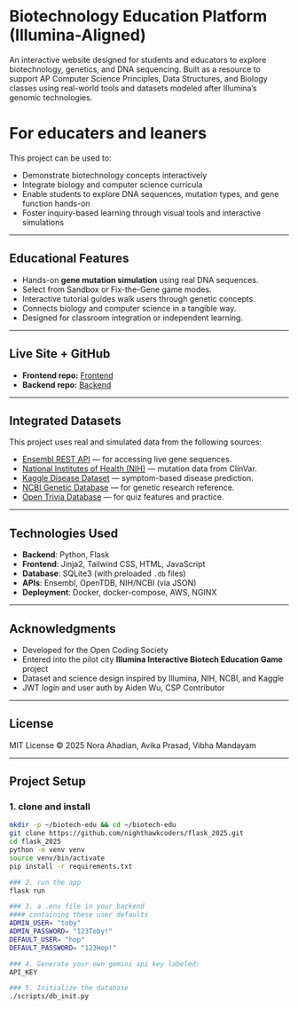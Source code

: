 # Biotechnology Education Platform (Illumina-Aligned)

An interactive website designed for students and educators to explore biotechnology, genetics, and DNA sequencing. Built as a resource to support AP Computer Science Principles, Data Structures, and Biology classes using real-world tools and datasets modeled after Illumina’s genomic technologies.

# For educaters and leaners

This project can be used to:
- Demonstrate biotechnology concepts interactively
- Integrate biology and computer science curricula
- Enable students to explore DNA sequences, mutation types, and gene function hands-on
- Foster inquiry-based learning through visual tools and interactive simulations

---

## Educational Features

- Hands-on **gene mutation simulation** using real DNA sequences.
- Select from Sandbox or Fix-the-Gene game modes.
- Interactive tutorial guides walk users through genetic concepts.
- Connects biology and computer science in a tangible way.
- Designed for classroom integration or independent learning.

---

## Live Site + GitHub

- **Frontend repo:** [Frontend](avikaprasad22.github.io/genescope/)
- **Backend repo:** [Backend](avikaprasad22.github.io/genescope_backend)

---

## Integrated Datasets

This project uses real and simulated data from the following sources:

- [Ensembl REST API](https://rest.ensembl.org) — for accessing live gene sequences.
- [National Institutes of Health (NIH)](https://www.ncbi.nlm.nih.gov/clinvar/) — mutation data from ClinVar.
- [Kaggle Disease Dataset](https://www.kaggle.com/datasets/itachi9604/disease-symptom-description-dataset) — symptom-based disease prediction.
- [NCBI Genetic Database](https://www.ncbi.nlm.nih.gov/) — for genetic research reference.
- [Open Trivia Database](https://opentdb.com/) — for quiz features and practice.

---

## Technologies Used

- **Backend**: Python, Flask
- **Frontend**: Jinja2, Tailwind CSS, HTML, JavaScript
- **Database**: SQLite3 (with preloaded `.db` files)
- **APIs**: Ensembl, OpenTDB, NIH/NCBI (via JSON)
- **Deployment**: Docker, docker-compose, AWS, NGINX

---

## Acknowledgments

- Developed for the Open Coding Society
- Entered into the pilot city **Illumina Interactive Biotech Education Game** project
- Dataset and science design inspired by Illumina, NIH, NCBI, and Kaggle
- JWT login and user auth by Aiden Wu, CSP Contributor

---

## License
MIT License
© 2025 Nora Ahadian, Avika Prasad, Vibha Mandayam

---

## Project Setup

### 1. clone and install

```bash
mkdir -p ~/biotech-edu && cd ~/biotech-edu
git clone https://github.com/nighthawkcoders/flask_2025.git
cd flask_2025
python -m venv venv
source venv/bin/activate
pip install -r requirements.txt

### 2. run the app
flask run

### 3. a .env file in your backend
#### containing these user defaults
ADMIN_USER= "toby"
ADMIN_PASSWORD= "123Toby!"
DEFAULT_USER= "hop"
DEFAULT_PASSWORD= "123Hop!"

### 4. Generate your own gemini api key labeled:
API_KEY

### 5. Initialize the database
./scripts/db_init.py
